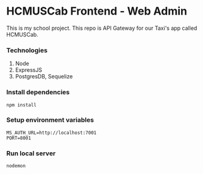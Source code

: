 # HCMUSCab Frontend - Web Admin

This is my school project. This repo is API Gateway for our Taxi's app called HCMUSCab.

### Technologies

1. Node
2. ExpressJS
3. PostgresDB, Sequelize

### Install dependencies

```
npm install
```

### Setup environment variables

```
MS_AUTH_URL=http://localhost:7001
PORT=8001
```

### Run local server

```
nodemon
```
